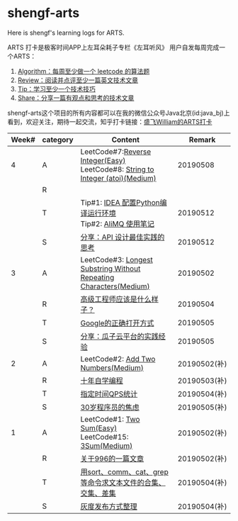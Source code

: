 # shengf-arts

Here is shengf's learning logs for ARTS.

ARTS 打卡是极客时间APP上左耳朵耗子专栏《左耳听风》 用户自发每周完成一个ARTS：
1. [Algorithm：每周至少做一个 leetcode 的算法题](./algorithm/README.md)
2. [Review：阅读并点评至少一篇英文技术文章](./review/README.md)
3. [Tip：学习至少一个技术技巧](./tip/README.md)
4. [Share：分享一篇有观点和思考的技术文章](./share/README.md)

shengf-arts这个项目的所有内容都可以在我的微信公众号Java北京(id:java_bj)上看到，欢迎关注，期待一起交流，知乎打卡链接：[盛飞William的ARTS打卡](https://www.zhihu.com/question/301150832/answer/673261838)


| Week# | category | Content | Remark |
| ------- | ------- | -------------------- | ------ |
| 4 | A | LeetCode#7:[Reverse Integer(Easy)](./algorithm/java/algorithm-java/src/reverseInteger/ReverseInteger.java) <br>LeetCode#8: [String to Integer (atoi)(Medium)](./algorithm/java/algorithm-java/src/stringToInteger/StringToInteger.java) | 20190508 |
|   | R |  |  |
|   | T | Tip#1: [IDEA 配置Python编译运行环境](./tip/tool/idea4python.md)<br> Tip#2: [AliMQ 使用笔记](./tip/note/alimq.md) | 20190512 |
|   | S | [分享：API 设计最佳实践的思考](./share/tech/best-practice-of-api-designing.md) | 20190512 |
| 3 | A | LeetCode#3: [Longest Substring Without Repeating Characters(Medium)](./algorithm/java/algorithm-java/src/lengthOfLongestSubstring/LengthOfLongestSubstring.java) | 20190502 |
|   | R | [高级工程师应该是什么样子？](./review/what-does-a-senior-engineer-look-like/README.md) | 20190504 |
|   | T | [Google的正确打开方式](./tip/tool/effectiveGoogle.md) | 20190505 |
|   | S | [分享：瓜子云平台的实践经验](./share/guaziCloud/guaziCloud.md) | 20190505 |
| 2 | A | LeetCode#2: [Add Two Numbers(Medium)](./algorithm/java/algorithm-java/src/addTwoNumbers/AddTwoNumbers.java) | 20190502(补) |
|   | R | [十年自学编程](./review/TeachYourselfProgramminginTenYears/README.md) | 20190503(补) |
|   | T | [指定时间QPS统计](./tip/shell/qps.md) | 20190504(补) |
|   | S | [30岁程序员的焦虑](./share/programming-life/anxiety-of-30-year-old-programmers.md) | 20190505(补) |
| 1 | A | LeetCode#1: [Two Sum(Easy)](./algorithm/java/algorithm-java/src/twoSum/TwoSum.java)<br>LeetCode#15: [3Sum(Medium)](./algorithm/java/algorithm-java/src/threeSum/ThreeSum.java) | 20190502(补) |
|  | R |[关于996的一篇文章](./review/996/README.md) | 20190502(补) |
|  | T |[用sort、comm、cat、grep等命令求文本文件的合集、交集、差集](./tip/shell/intersection.md) | 20190504(补) |
|  | S |[灰度发布方式整理](./share/grayscaleDeployment/grayscaleDeployment.md) | 20190504(补) |
